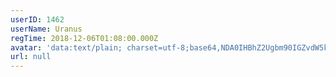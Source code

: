 ```yaml
---
userID: 1462
userName: Uranus
regTime: 2018-12-06T01:08:00.000Z
avatar: 'data:text/plain; charset=utf-8;base64,NDA0IHBhZ2Ugbm90IGZvdW5kCg=='
url: null
---
```



